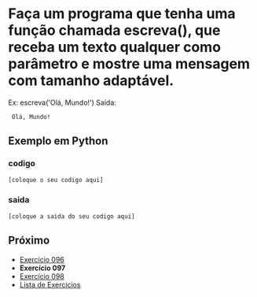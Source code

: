 # Faça um programa que tenha uma função chamada escreva(), que receba um texto qualquer como parâmetro e mostre uma mensagem com tamanho adaptável.

Ex: 
escreva('Olá, Mundo!')
Saída:
~~~~~~~~~
 Olá, Mundo!
~~~~~~~~~

## Exemplo em Python

### codigo

``` python
[coloque o seu codigo aqui]
```

### saida

```
[coloque a saida do seu codigo aqui]
```

## Próximo

- [Exercício 096](../../096/python)
- **Exercício 097**
- [Exercício 098](../../098/python)
- [Lista de Exercicios](../../)

